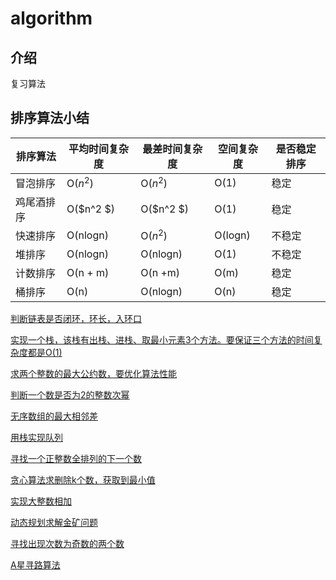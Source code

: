 # algorithm

## 介绍

复习算法

## 排序算法小结

| 排序算法   | 平均时间复杂度 | 最差时间复杂度 | 空间复杂度 | 是否稳定排序 |
| ---------- | -------------- | -------------- | ---------- | ------------ |
| 冒泡排序   | O($n^2$)       | O($n^2$)       | O(1)       | 稳定         |
| 鸡尾酒排序 | O($n^2 $)      | O($n^2 $)      | O(1)       | 稳定         |
| 快速排序   | O(nlogn)       | O($n^2$)       | O(logn)    | 不稳定       |
| 堆排序     | O(nlogn)       | O(nlogn)       | O(1)       | 不稳定       |
| 计数排序   | O(n + m)       | O(n +m)        | O(m)       | 稳定         |
| 桶排序     | O(n)           | O(nlogn)       | O(n)       | 稳定         |

[判断链表是否闭环，环长，入环口](https://gitee.com/suihw/algorithm/blob/master/src/ListIsCycle.java)

[实现一个栈，该栈有出栈、进栈、取最小元素3个方法。要保证三个方法的时间复杂度都是O(1)](https://gitee.com/suihw/algorithm/blob/master/src/MinStack.java)

[求两个整数的最大公约数，要优化算法性能](https://gitee.com/suihw/algorithm/blob/master/src/GetGreatestCommonDivisor.java)

[判断一个数是否为2的整数次幂](https://gitee.com/suihw/algorithm/blob/master/src/IsPowerOf2.java)

[无序数组的最大相邻差](https://gitee.com/suihw/algorithm/blob/master/src/GetMaxSortedDistance.java)

[用栈实现队列](https://gitee.com/suihw/algorithm/blob/master/src/StackQueue.java)

[寻找一个正整数全排列的下一个数](https://gitee.com/suihw/algorithm/blob/master/src/FindNextNumber.java)

[贪心算法求删除k个数，获取到最小值](https://gitee.com/suihw/algorithm/blob/master/src/RemoveKNumber.java)

[实现大整数相加](https://gitee.com/suihw/algorithm/blob/master/src/BigNumberSum.java)

[动态规划求解金矿问题](https://gitee.com/suihw/algorithm/blob/master/src/GetBestGoldMining.java)

[寻找出现次数为奇数的两个数](https://gitee.com/suihw/algorithm/blob/master/src/FindLostNum.java)

[A星寻路算法](https://gitee.com/suihw/algorithm/blob/master/src/AstarSearch.java)